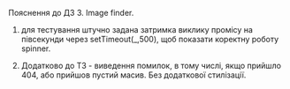 Пояснення до ДЗ 3. Image finder.

1. для тестування штучно задана затримка виклику промісу на півсекунди через
   setTimeout(\_,500), щоб показати коректну роботу spinner.

2. Додатково до ТЗ - виведення помилок, в тому числі, якщо прийшло 404, або
   прийшов пустий масив. Без додаткової стилізації.
